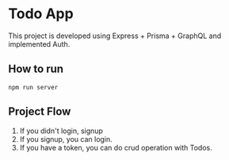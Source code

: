 # Todo App

This project is developed using Express + Prisma + GraphQL and implemented Auth.

## How to run

```
npm run server
```

## Project Flow

1. If you didn't login, signup
2. If you signup, you can login.
3. If you have a token, you can do crud operation with Todos.
